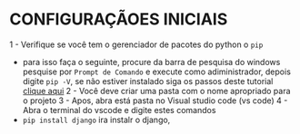 # CONFIGURAÇÃOES INICIAIS

1 - Verifique se você tem o gerenciador de pacotes do python o ```pip``` 
  - para isso faça o seguinte, procure da barra de pesquisa do windows pesquise por ```Prompt de Comando``` e execute como adiministrador, depois digite ```pip -V```, se não estiver instalado siga os passos deste tutorial <a href="https://dicasdeprogramacao.com.br/resolvido-pip-nao-e-reconhecido-como-um-comando-interno/">clique aqui</a>
2 - Você deve criar uma pasta com o nome apropriado para o projeto
3 - Apos, abra está pasta no Visual studio code (vs code)
4 - Abra o terminal do vscode e digite estes comandos
  - ```pip install django``` ira instalr o django,
